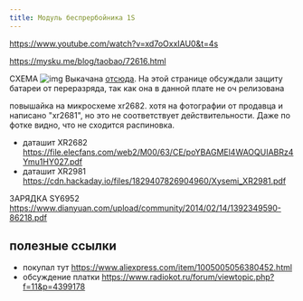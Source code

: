 ```yaml
---
title: Модуль беспрербойника 1S
---
```


https://www.youtube.com/watch?v=xd7oOxxIAU0&t=4s


https://mysku.me/blog/taobao/72616.html

СХЕМА
![img](https://forum.cxem.net/uploads/monthly_2023_04/829889809_.jpg.466842506b3000c78bdcbafe5e61678a.jpg)
Выкачана [отсюда](https://forum.cxem.net/index.php?/topic/216891-%D0%BC%D0%BE%D0%B4%D1%83%D0%BB%D1%8C-mini-ups-12-v-%D0%B4%D0%BE%D1%80%D0%B0%D0%B1%D0%BE%D1%82%D0%BA%D0%B0/&do=findComment&comment=3800563). На этой странице обсуждали защиту батареи от переразряда, так как она в данной плате не оч релизована


повышайка на микросхеме xr2682. хотя на фотографии от продавца и написано "xr2681", но это не соответствует действительности. Даже по фотке видно, что не сходится распиновка.
- даташит XR2682 <https://file.elecfans.com/web2/M00/63/CE/poYBAGMEl4WAOQUIABRz4Ymu1HY027.pdf>
- даташит XR2981 <https://cdn.hackaday.io/files/1829407826904960/Xysemi_XR2981.pdf>


ЗАРЯДКА
SY6952
<https://www.dianyuan.com/upload/community/2014/02/14/1392349590-86218.pdf>


## полезные ссылки
- покупал тут https://www.aliexpress.com/item/1005005056380452.html
- обсуждение платки <https://www.radiokot.ru/forum/viewtopic.php?f=11&p=4399178>
